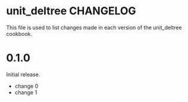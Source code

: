 # unit_deltree CHANGELOG

This file is used to list changes made in each version of the unit_deltree cookbook.

# 0.1.0

Initial release.

- change 0
- change 1

